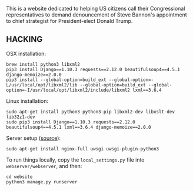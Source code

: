 This is a website dedicated to helping US citizens call their Congressional representatives to demand denouncement of Steve Bannon's appointment to chief strategist for President-elect Donald Trump.

## HACKING

OSX installation:

```
brew install python3 libxml2
pip3 install Django==1.10.3 requests==2.12.0 beautifulsoup4==4.5.1 django-memoize==2.0.0
pip3 install --global-option=build_ext --global-option=-L/usr/local/opt/libxml2/lib --global-option=build_ext --global-option=-I/usr/local/opt/libxml2/include/libxml2 lxml==3.6.4
```

Linux installation:

```
sudo apt-get install python3 python3-pip libxml2-dev libxslt-dev lib32z1-dev
sudo pip3 install Django==1.10.3 requests==2.12.0 beautifulsoup4==4.5.1 lxml==3.6.4 django-memoize==2.0.0
```

Server setup ([source](https://www.linode.com/docs/websites/nginx/use-uwsgi-to-deploy-Python-apps-with-nginx-on-ubuntu-12-04)):

```
sudo apt-get install nginx-full uwsgi uwsgi-plugin-python3
```

To run things locally, copy the `local_settings.py` file into `webserver/webserver`, and then:

```
cd website
python3 manage.py runserver
```
